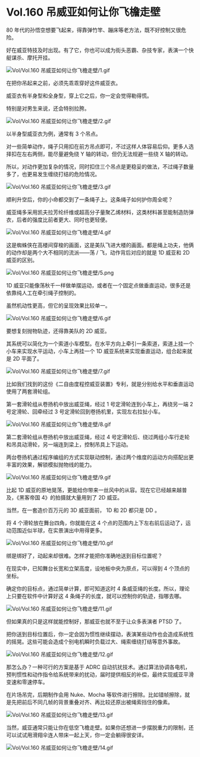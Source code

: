 # Vol.160 吊威亚如何让你飞檐走壁

80 年代的孙悟空想要飞起来，得靠弹竹竿、蹦床等老方法，既不好控制又很危险。

好在威亚特技及时出现。有了它，你也可以成为街头恶霸、杂技专家，表演一个快艇谋杀、摩托开挂。

![Vol/Vol.160 吊威亚如何让你飞檐走壁/1.gif](https://cdn.jsdelivr.net/gh/qiaoshouzi/static/image/Vol/Vol.160%20吊威亚如何让你飞檐走壁/1.gif)

在把你吊起来之前，必须先乖乖穿好这件威亚衣。

威亚衣有半身型和全身型，穿上它之后，你一定会觉得勒得慌。

特别是对男生来说，还会特别拉胯。

![Vol/Vol.160 吊威亚如何让你飞檐走壁/2.gif](https://cdn.jsdelivr.net/gh/qiaoshouzi/static/image/Vol/Vol.160%20吊威亚如何让你飞檐走壁/2.gif)

以半身型威亚衣为例，通常有 3 个吊点。

对一些简单动作，绳子只用扣在前方吊点即可，不过这样人体容易后仰。更多人选择扣在左右两侧，能尽量避免绕 Y 轴的转动，但仍无法规避一些绕 X 轴的转动。

所以，对动作更加复杂的情况，同时扣住三个吊点是更稳妥的做法，不过绳子数量多了，也更易发生缠绕打结的危险情况。

![Vol/Vol.160 吊威亚如何让你飞檐走壁/3.gif](https://cdn.jsdelivr.net/gh/qiaoshouzi/static/image/Vol/Vol.160%20吊威亚如何让你飞檐走壁/3.gif)

顺利升空后，你的小命都交到了一条绳子上。这条绳子如何护你周全呢？

威亚绳多采用凯夫拉芳纶纤维或超高分子量聚乙烯材料，这类材料甚至能制造防弹衣，后者的强度比前者更大、同时也更轻便。

![Vol/Vol.160 吊威亚如何让你飞檐走壁/4.gif](https://cdn.jsdelivr.net/gh/qiaoshouzi/static/image/Vol/Vol.160%20吊威亚如何让你飞檐走壁/4.gif)

这是蜘蛛侠在高楼间穿梭的画面，这是美队飞进大楼的画面。都是绳上功夫，他俩的动作却是两个大不相同的流派——荡 / 飞，动作背后对应的就是 1D 威亚和 2D 威亚的区别。

![Vol/Vol.160 吊威亚如何让你飞檐走壁/5.png](https://cdn.jsdelivr.net/gh/qiaoshouzi/static/image/Vol/Vol.160%20吊威亚如何让你飞檐走壁/5.png)

1D 威亚只能像荡秋千一样做单摆运动，或者在一个固定点做垂直运动，很多还是依靠纯人工在牵引绳子控制的。

虽然机动性更高，但它的呈现效果比较单一。

![Vol/Vol.160 吊威亚如何让你飞檐走壁/6.gif](https://cdn.jsdelivr.net/gh/qiaoshouzi/static/image/Vol/Vol.160%20吊威亚如何让你飞檐走壁/6.gif)

要想复刻抛物轨迹，还得靠美队的 2D 威亚。

其系统可以简化为一个索道小车模型。在水平方向上牵引一条索道，索道上挂一个小车来实现水平运动，小车上再挂一个 1D 威亚系统来实现垂直运动，组合起来就是 2D 平面了。

![Vol/Vol.160 吊威亚如何让你飞檐走壁/7.gif](https://cdn.jsdelivr.net/gh/qiaoshouzi/static/image/Vol/Vol.160%20吊威亚如何让你飞檐走壁/7.gif)

比如我们找到的这份《二自由度程控威亚装置》专利，就是分别给水平和垂直运动使用了两套滑轮组。

第一套滑轮组从卷扬机中放出威亚绳，经过 1 号定滑轮连到小车上，再绕另一端 2 号定滑轮、回牵经过 3 号定滑轮回到卷扬机里，实现左右拉扯小车。

![Vol/Vol.160 吊威亚如何让你飞檐走壁/8.gif](https://cdn.jsdelivr.net/gh/qiaoshouzi/static/image/Vol/Vol.160%20吊威亚如何让你飞檐走壁/8.gif)

第二套滑轮组从卷扬机中放出威亚绳，经过 4 号定滑轮后、绕过两组小车行走轮和吊具动滑轮，另一端连到梁上，控制吊具上下运动。

两台卷扬机通过程序编组的方式实现联动控制，通过两个维度的运动方向搭配出更丰富的效果，解锁模拟抛物线的能力。

![Vol/Vol.160 吊威亚如何让你飞檐走壁/9.gif](https://cdn.jsdelivr.net/gh/qiaoshouzi/static/image/Vol/Vol.160%20吊威亚如何让你飞檐走壁/9.gif)

比起 1D 威亚的原地晃荡，更能给你带来一丝风中的从容。现在它已经越来越普及，《黑客帝国 4》的拍摄就大量用到了 2D 威亚。

当然，在一套造价百万元的 3D 威亚面前， 1D 和 2D 都只是 DD 。

将 4 个滑轮放在舞台四角，你就能在这 4 个点的范围内上下左右前后运动了，运动范围近似半球，在实景演出中用得更多。

![Vol/Vol.160 吊威亚如何让你飞檐走壁/10.gif](https://cdn.jsdelivr.net/gh/qiaoshouzi/static/image/Vol/Vol.160%20吊威亚如何让你飞檐走壁/10.gif)

绑是绑好了，动起来却很难。怎样才能把你准确地送到目标位置呢？

在现实中，已知舞台长宽和立架高度，设地板中央为原点，可以得到 4 个顶点的坐标。

确定你的目标点，通过简单计算，即可知道这时 4 条威亚绳的长度。所以，理论上只要在软件中计算好这 4 条绳子的长度，就可以控制你的轨迹，指哪去哪。

![Vol/Vol.160 吊威亚如何让你飞檐走壁/11.gif](https://cdn.jsdelivr.net/gh/qiaoshouzi/static/image/Vol/Vol.160%20吊威亚如何让你飞檐走壁/11.gif)

但如果真的只是这样就能控制好，那威亚也就不至于让众多表演者 PTSD 了。

把你送到目标位置后，你一定会因为惯性继续摆动，表演某些动作也会造成系统性的摇晃。这些可能会造成个别电机瞬时负载过大、绳索缠绕打结等意外事故。

![Vol/Vol.160 吊威亚如何让你飞檐走壁/12.gif](https://cdn.jsdelivr.net/gh/qiaoshouzi/static/image/Vol/Vol.160%20吊威亚如何让你飞檐走壁/12.gif)

那怎么办？一种可行的方案是基于 ADRC 自动抗扰技术。通过算法协调各电机，预判惯性和动作指令给系统带来的扰动，届时提供相反的补偿，最终实现威亚平滑变速和零速停车。

在片场吊完，后期制作会用 Nuke、Mocha 等软件进行擦除。比如错帧擦除，就是先把前后不同几帧的背景重叠对齐、再比较还原出被绳索挡住的像素。

![Vol/Vol.160 吊威亚如何让你飞檐走壁/13.gif](https://cdn.jsdelivr.net/gh/qiaoshouzi/static/image/Vol/Vol.160%20吊威亚如何让你飞檐走壁/13.gif)

当然，威亚通常只能让你在低空飞檐走壁。如果你还想进一步摆脱重力的限制，还可以试试用滑翔伞连人带床一起上天，你一定会躺得很安详。

![Vol/Vol.160 吊威亚如何让你飞檐走壁/14.gif](https://cdn.jsdelivr.net/gh/qiaoshouzi/static/image/Vol/Vol.160%20吊威亚如何让你飞檐走壁/14.gif)
